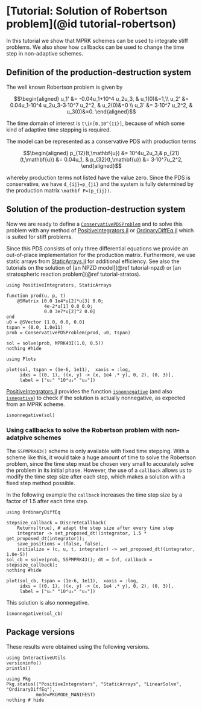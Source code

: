 # [Tutorial: Solution of Robertson problem](@id tutorial-robertson)

In this tutorial we show that MPRK schemes can be used to integrate stiff problems.
We also show how callbacks can be used to change the time step in non-adaptive schemes.

## Definition of the production-destruction system

The well known Robertson problem is given by
```math
\begin{aligned}
u_1' &= -0.04u_1+10^4 u_2u_3, & u_1(0)&=1,\\
u_2' &=  0.04u_1-10^4 u_2u_3-3⋅10^7 u_2^2, & u_2(0)&=0 \\
u_3' &= 3⋅10^7 u_2^2, & u_3(0)&=0.
\end{aligned}
```
The time domain of interest is ``t\in[0,10^{11}]``, because of which some kind of adaptive time stepping is required.

The model can be represented as a conservative PDS with production terms
```math
\begin{aligned}
p_{12}(t,\mathbf{u}) &= 10^4u_2u_3,&
p_{21}(t,\mathbf{u}) &= 0.04u_1, &
p_{32}(t,\mathbf{u}) &= 3⋅10^7u_2^2,
\end{aligned}
```
whereby production terms not listed have the value zero. Since the PDS is conservative,
we have ``d_{ij}=p_{ji}`` and the system is fully determined by the production matrix
``\mathbf P=(p_{ij})``.

## Solution of the production-destruction system

Now we are ready to define a [`ConservativePDSProblem`](@ref) and to solve this problem
with any method of [PositiveIntegrators.jl](https://github.com/SKopecz/PositiveIntegrators.jl)
or [OrdinaryDiffEq.jl](https://docs.sciml.ai/OrdinaryDiffEq/stable/) which is
suited for stiff problems.

Since this PDS consists of only three differential equations we provide an out-of-place
implementation for the production matrix. Furthermore, we use static arrays from
[StaticArrays.jl](https://juliaarrays.github.io/StaticArrays.jl/stable/) for additional
efficiency. See also the tutorials on the solution of [an NPZD model](@ref tutorial-npzd)
or [an stratospheric reaction problem](@ref tutorial-stratos).

```@example robertson
using PositiveIntegrators, StaticArrays

function prod(u, p, t)
    @SMatrix [0.0 1e4*u[2]*u[3] 0.0;
              4e-2*u[1] 0.0 0.0;
              0.0 3e7*u[2]^2 0.0]
end
u0 = @SVector [1.0, 0.0, 0.0]
tspan = (0.0, 1.0e11)
prob = ConservativePDSProblem(prod, u0, tspan)

sol = solve(prob, MPRK43I(1.0, 0.5))
nothing #hide
```
```@example robertson
using Plots

plot(sol, tspan = (1e-6, 1e11),  xaxis = :log,
     idxs = [(0, 1), ((x, y) -> (x, 1e4 .* y), 0, 2), (0, 3)],
     label = ["u₁" "10⁴u₂" "u₃"])
```
[PositiveIntegrators.jl](https://github.com/SKopecz/PositiveIntegrators.jl)
provides the function [`isnonnegative`](@ref) (and also [`isnegative`](@ref))
to check if the solution is actually nonnegative, as expected from an MPRK scheme.
```@example robertson
isnonnegative(sol)
```

### Using callbacks to solve the Robertson problem with non-adatpive schemes

The `SSPMPRK43()` scheme is only available with fixed time stepping. With a scheme
like this, it would take a huge amount of time to solve the Robertson problem,
since the time step must be chosen very small to accurately solve the problem
in its initial phase. However, the use of a `callback` allows us to modify the
time step size after each step, which makes a solution with a fixed step method possible.

In the following example the `callback` increases the time step size by
a factor of 1.5 after each time step.
```@example robertson
using OrdinaryDiffEq

stepsize_callback = DiscreteCallback(
    Returns(true), # adapt the step size after every time step
    integrator -> set_proposed_dt!(integrator, 1.5 * get_proposed_dt(integrator));
    save_positions = (false, false),
    initialize = (c, u, t, integrator) -> set_proposed_dt!(integrator, 1.0e-5))
sol_cb = solve(prob, SSPMPRK43(); dt = Inf, callback =  stepsize_callback);
nothing #hide
```
```@example robertson
plot(sol_cb, tspan = (1e-6, 1e11),  xaxis = :log,
     idxs = [(0, 1), ((x, y) -> (x, 1e4 .* y), 0, 2), (0, 3)],
     label = ["u₁" "10⁴u₂" "u₃"])
```
This solution is also nonnegative.
```@example robertson
isnonnegative(sol_cb)
```

## Package versions

These results were obtained using the following versions.
```@example robertson
using InteractiveUtils
versioninfo()
println()

using Pkg
Pkg.status(["PositiveIntegrators", "StaticArrays", "LinearSolve", "OrdinaryDiffEq"],
           mode=PKGMODE_MANIFEST)
nothing # hide
```
